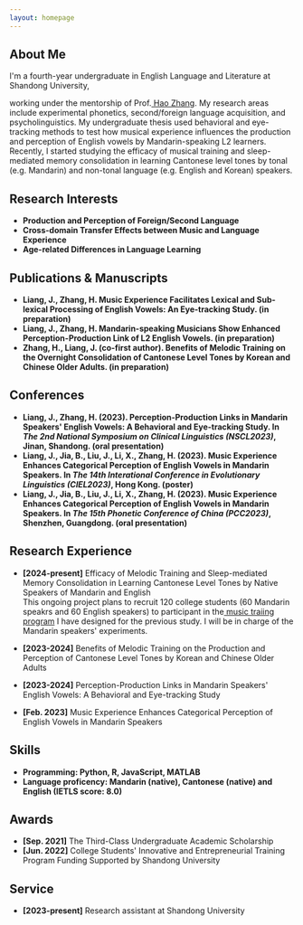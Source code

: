 ```yaml
---
layout: homepage
---
```


## About Me

<!-- I'm a <a href="https://med.nyu.edu/departments-institutes/population-health/divisions-sections-centers/biostatistics/" target="_blank"> Statistics</a> Ph.D. candidate at <a href="https://www.nyu.edu/" target="_blank"> New York University</a>, -->
I'm a fourth-year undergraduate in English Language and Literature at Shandong University,
<!-- 's <a href="https://med.nyu.edu/" target="_blank"> Grossman School of Medicine</a> -->
<!-- , specifically within the <a href="https://med.nyu.edu/research/sackler-institute-graduate-biomedical-sciences/" target="_blank"> Vilcek institute of Biomedical Sciences</a> and the Department of <a href="https://med.nyu.edu/departments-institutes/population-health/" target="_blank"> Population Health</a>. Under the mentorship of Prof.  -->
working under the mentorship of Prof.<a href="https://scholar.google.com/citations?hl=zh-TW&user=oQzY0ZwAAAAJ" target="_blank"> Hao Zhang</a>. My research areas include experimental phonetics, second/foreign language acquisition, and psycholinguistics. My undergraduate thesis used behavioral and eye-tracking methods to test how musical experience influences the production and perception of English vowels by Mandarin-speaking L2 learners. Recently, I started studying the efficacy of musical training and sleep-mediated memory consolidation in learning Cantonese level tones by tonal (e.g. Mandarin) and non-tonal language (e.g. English and Korean) speakers. 





## Research Interests
- **Production and Perception of Foreign/Second Language** 
- **Cross-domain Transfer Effects between Music and Language Experience**
- **Age-related Differences in Language Learning**

## Publications & Manuscripts
- **Liang, J., Zhang, H. Music Experience Facilitates Lexical and Sub-lexical Processing of English Vowels: An Eye-tracking Study. (in preparation)**
- **Liang, J., Zhang, H. Mandarin-speaking Musicians Show Enhanced Perception-Production Link of L2 English Vowels. (in preparation)** 
- **Zhang, H., Liang, J. (co-first author). Benefits of Melodic Training on the Overnight Consolidation of Cantonese Level Tones by Korean and Chinese Older Adults. (in preparation)**

## Conferences
- **Liang, J., Zhang, H. (2023). Perception-Production Links in Mandarin Speakers' English Vowels: A Behavioral and Eye-tracking Study. In <em>The 2nd National Symposium on Clinical Linguistics (NSCL2023)</em>, Jinan, Shandong. (oral presentation)** 
- **Liang, J., Jia, B., Liu, J., Li, X., Zhang, H. (2023). Music Experience Enhances Categorical Perception of English Vowels in Mandarin Speakers. In <em>The 14th Interational Conference in Evolutionary Linguistics (CIEL2023)</em>, Hong Kong. (poster)**
- **Liang, J., Jia, B., Liu, J., Li, X., Zhang, H. (2023). Music Experience Enhances Categorical Perception of English Vowels in Mandarin Speakers. In <em>The 15th Phonetic Conference of China (PCC2023)</em>, Shenzhen, Guangdong. (oral presentation)** 



## Research Experience
- **[2024-present]** Efficacy of Melodic Training and Sleep-mediated Memory Consolidation in Learning Cantonese Level Tones by Native Speakers of Mandarin and English
<br>This ongoing project plans to recruit 120 college students (60 Mandarin speakrs and 60 English speakers) to participant in the<a href="https://lexie-liang.github.io/LiangJiayu.github.io/#:~:text=%5B2023%2Dpresent%5D%20Benefits%20of%20Melodic%20Training%20on%20the%20Production%20and%20Perception%20of%20Cantonese%20Level%20Tones%20by%20Korean%20and%20Chinese%20Older%20Adults" target="_blank"> music traiing program</a> I have designed for the previous study. I will be in charge of the Mandarin speakers' experiments.



- **[2023-2024]** Benefits of Melodic Training on the Production and Perception of Cantonese Level Tones by Korean and Chinese Older Adults

- **[2023-2024]** Perception-Production Links in Mandarin Speakers' English Vowels: A Behavioral and Eye-tracking Study


- **[Feb. 2023]** Music Experience Enhances Categorical Perception of English Vowels in Mandarin Speakers


## Skills
- **Programming: Python, R, JavaScript, MATLAB**
- **Language proficency: Mandarin (native), Cantonese (native) and English (IETLS score: 8.0)**




## Awards
- **[Sep. 2021]** The Third-Class Undergraduate Academic Scholarship
- **[Jun. 2022]** College Students' Innovative and Entrepreneurial Training Program Funding Supported by Shandong University










## Service
- **[2023-present]** Research assistant at Shandong University





